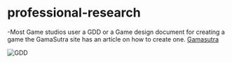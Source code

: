 # professional-research




-Most Game studios user a GDD or a Game design document for creating a game the GamaSutra site has an article  on how to create one.
[Gamasutra](https://www.gamasutra.com/blogs/LeandroGonzalez/20160726/277928/How_to_Write_a_Game_Design_Document.php)

![GDD](/images/logo.png)
